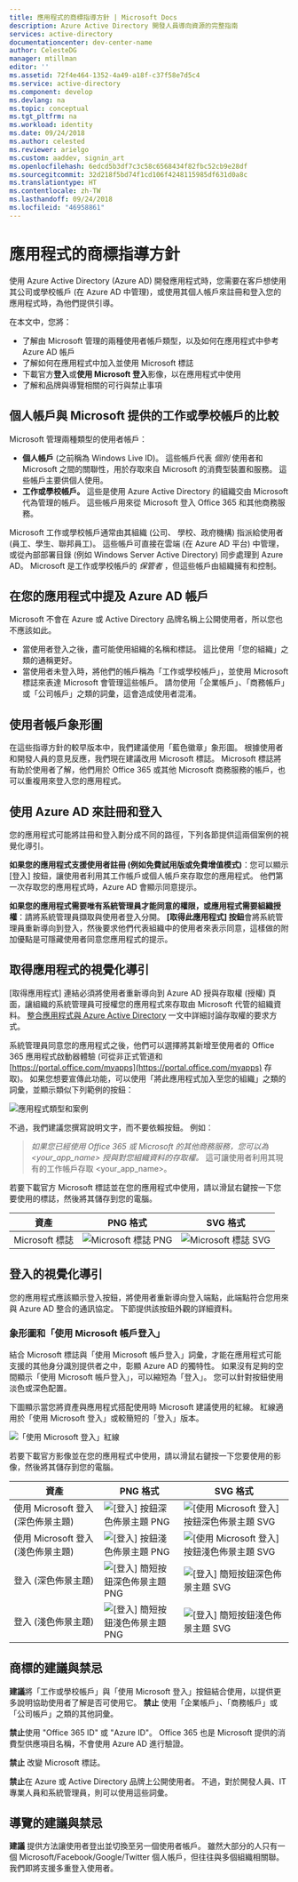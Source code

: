 ```yaml
---
title: 應用程式的商標指導方針 | Microsoft Docs
description: Azure Active Directory 開發人員導向資源的完整指南
services: active-directory
documentationcenter: dev-center-name
author: CelesteDG
manager: mtillman
editor: ''
ms.assetid: 72f4e464-1352-4a49-a18f-c37f58e7d5c4
ms.service: active-directory
ms.component: develop
ms.devlang: na
ms.topic: conceptual
ms.tgt_pltfrm: na
ms.workload: identity
ms.date: 09/24/2018
ms.author: celested
ms.reviewer: arielgo
ms.custom: aaddev, signin_art
ms.openlocfilehash: 6edcd5b3df7c3c58c6568434f82fbc52cb9e28df
ms.sourcegitcommit: 32d218f5bd74f1cd106f4248115985df631d0a8c
ms.translationtype: HT
ms.contentlocale: zh-TW
ms.lasthandoff: 09/24/2018
ms.locfileid: "46958861"
---
```

# <a name="branding-guidelines-for-applications"></a>應用程式的商標指導方針

使用 Azure Active Directory (Azure AD) 開發應用程式時，您需要在客戶想使用其公司或學校帳戶 (在 Azure AD 中管理)，或使用其個人帳戶來註冊和登入您的應用程式時，為他們提供引導。

在本文中，您將：

- 了解由 Microsoft 管理的兩種使用者帳戶類型，以及如何在應用程式中參考 Azure AD 帳戶
- 了解如何在應用程式中加入並使用 Microsoft 標誌
- 下載官方**登入**或**使用 Microsoft 登入**影像，以在應用程式中使用
- 了解和品牌與導覽相關的可行與禁止事項

## <a name="personal-accounts-vs-work-or-school-accounts-from-microsoft"></a>個人帳戶與 Microsoft 提供的工作或學校帳戶的比較

Microsoft 管理兩種類型的使用者帳戶：

- **個人帳戶** (之前稱為 Windows Live ID)。 這些帳戶代表 *個別* 使用者和 Microsoft 之間的關聯性，用於存取來自 Microsoft 的消費型裝置和服務。 這些帳戶主要供個人使用。
- **工作或學校帳戶。** 這些是使用 Azure Active Directory 的組織交由 Microsoft 代為管理的帳戶。 這些帳戶用來從 Microsoft 登入 Office 365 和其他商務服務。

Microsoft 工作或學校帳戶通常由其組織 (公司、 學校、政府機構) 指派給使用者 (員工、學生、聯邦員工)。 這些帳戶可直接在雲端 (在 Azure AD 平台) 中管理，或從內部部署目錄 (例如 Windows Server Active Directory) 同步處理到 Azure AD。 Microsoft 是工作或學校帳戶的 *保管者* ，但這些帳戶由組織擁有和控制。

## <a name="referring-to-azure-ad-accounts-in-your-application"></a>在您的應用程式中提及 Azure AD 帳戶

Microsoft 不會在 Azure 或 Active Directory 品牌名稱上公開使用者，所以您也不應該如此。

- 當使用者登入之後，盡可能使用組織的名稱和標誌。 這比使用「您的組織」之類的通稱更好。
- 當使用者未登入時，將他們的帳戶稱為「工作或學校帳戶」，並使用 Microsoft 標誌來表達 Microsoft 會管理這些帳戶。 請勿使用「企業帳戶」、「商務帳戶」或「公司帳戶」之類的詞彙，這會造成使用者混淆。

## <a name="user-account-pictogram"></a>使用者帳戶象形圖

在這些指導方針的較早版本中，我們建議使用「藍色徽章」象形圖。 根據使用者和開發人員的意見反應，我們現在建議改用 Microsoft 標誌。 Microsoft 標誌將有助於使用者了解，他們用於 Office 365 或其他 Microsoft 商務服務的帳戶，也可以重複用來登入您的應用程式。

## <a name="signing-up-and-signing-in-with-azure-ad"></a>使用 Azure AD 來註冊和登入

您的應用程式可能將註冊和登入劃分成不同的路徑，下列各節提供這兩個案例的視覺化導引。

**如果您的應用程式支援使用者註冊 (例如免費試用版或免費增值模式)**：您可以顯示 [登入] 按鈕，讓使用者利用其工作帳戶或個人帳戶來存取您的應用程式。 他們第一次存取您的應用程式時，Azure AD 會顯示同意提示。

**如果您的應用程式需要唯有系統管理員才能同意的權限，或應用程式需要組織授權**：請將系統管理員擷取與使用者登入分開。 **[取得此應用程式] 按鈕**會將系統管理員重新導向到登入，然後要求他們代表組織中的使用者來表示同意，這樣做的附加優點是可隱藏使用者同意您應用程式的提示。

## <a name="visual-guidance-for-app-acquisition"></a>取得應用程式的視覺化導引

[取得應用程式] 連結必須將使用者重新導向到 Azure AD 授與存取權 (授權) 頁面，讓組織的系統管理員可授權您的應用程式來存取由 Microsoft 代管的組織資料。 [整合應用程式與 Azure Active Directory](quickstart-v1-integrate-apps-with-azure-ad.md) 一文中詳細討論存取權的要求方式。

系統管理員同意您的應用程式之後，他們可以選擇將其新增至使用者的 Office 365 應用程式啟動器體驗 (可從非正式管道和 [https://portal.office.com/myapps](https://portal.office.com/myapps) 存取)。 如果您想要宣傳此功能，可以使用「將此應用程式加入至您的組織」之類的詞彙，並顯示類似下列範例的按鈕：

![應用程式類型和案例](./media/howto-add-branding-in-azure-ad-apps/add-to-my-org.png)

不過，我們建議您撰寫說明文字，而不要依賴按鈕。 例如︰

> *如果您已經使用 Office 365 或 Microsoft 的其他商務服務，您可以為 <your_app_name> 授與對您組織資料的存取權。* 這可讓使用者利用其現有的工作帳戶存取 <your_app_name>。

若要下載官方 Microsoft 標誌並在您的應用程式中使用，請以滑鼠右鍵按一下您要使用的標誌，然後將其儲存到您的電腦。

| 資產                                | PNG 格式 | SVG 格式 |
| ------------------------------------ | ---------- | ---------- |
| Microsoft 標誌  | ![Microsoft 標誌 PNG](./media/howto-add-branding-in-azure-ad-apps/ms-symbollockup_mssymbol_19.png) | ![Microsoft 標誌 SVG](./media/howto-add-branding-in-azure-ad-apps/ms-symbollockup_mssymbol_19.svg) |

## <a name="visual-guidance-for-sign-in"></a>登入的視覺化導引

您的應用程式應該顯示登入按鈕，將使用者重新導向登入端點，此端點符合您用來與 Azure AD 整合的通訊協定。 下節提供該按鈕外觀的詳細資料。

### <a name="pictogram-and-sign-in-with-microsoft"></a>象形圖和「使用 Microsoft 帳戶登入」

結合 Microsoft 標誌與「使用 Microsoft 帳戶登入」詞彙，才能在應用程式可能支援的其他身分識別提供者之中，彰顯 Azure AD 的獨特性。 如果沒有足夠的空間顯示「使用 Microsoft 帳戶登入」，可以縮短為「登入」。 您可以針對按鈕使用淡色或深色配置。

下圖顯示當您將資產與應用程式搭配使用時 Microsoft 建議使用的紅線。 紅線適用於「使用 Microsoft 登入」或較簡短的「登入」版本。

![「使用 Microsoft 登入」紅線](./media/howto-add-branding-in-azure-ad-apps/sign-in-with-microsoft-redlines.png)

若要下載官方影像並在您的應用程式中使用，請以滑鼠右鍵按一下您要使用的影像，然後將其儲存到您的電腦。

| 資產                                | PNG 格式 | SVG 格式 |
| ------------------------------------ | ---------- | ---------- |
| 使用 Microsoft 登入 (深色佈景主題)  | ![[登入] 按鈕深色佈景主題 PNG](./media/howto-add-branding-in-azure-ad-apps/ms-symbollockup_signin_dark.png) | ![[使用 Microsoft 登入] 按鈕深色佈景主題 SVG](./media/howto-add-branding-in-azure-ad-apps/ms-symbollockup_signin_dark.svg) |
| 使用 Microsoft 登入 (淺色佈景主題) | ![[登入] 按鈕淺色佈景主題 PNG](./media/howto-add-branding-in-azure-ad-apps/ms-symbollockup_signin_light.png) | ![[使用 Microsoft 登入] 按鈕淺色佈景主題 SVG](./media/howto-add-branding-in-azure-ad-apps/ms-symbollockup_signin_light.svg) |
| 登入 (深色佈景主題)                 | ![[登入] 簡短按鈕深色佈景主題 PNG](./media/howto-add-branding-in-azure-ad-apps/ms-symbollockup_signin_dark_short.png) | ![[登入] 簡短按鈕深色佈景主題 SVG](./media/howto-add-branding-in-azure-ad-apps/ms-symbollockup_signin_dark_short.svg) |
| 登入 (淺色佈景主題)                | ![[登入] 簡短按鈕淺色佈景主題 PNG](./media/howto-add-branding-in-azure-ad-apps/ms-symbollockup_signin_light_short.png) | ![[登入] 簡短按鈕淺色佈景主題 SVG](./media/howto-add-branding-in-azure-ad-apps/ms-symbollockup_signin_light_short.svg) |

## <a name="branding-dos-and-donts"></a>商標的建議與禁忌

**建議**將「工作或學校帳戶」與「使用 Microsoft 登入」按鈕結合使用，以提供更多說明協助使用者了解是否可使用它。 **禁止** 使用「企業帳戶」、「商務帳戶」或「公司帳戶」之類的其他詞彙。

**禁止**使用 "Office 365 ID" 或 "Azure ID"。 Office 365 也是 Microsoft 提供的消費型供應項目名稱，不會使用 Azure AD 進行驗證。

**禁止** 改變 Microsoft 標誌。

**禁止**在 Azure 或 Active Directory 品牌上公開使用者。 不過，對於開發人員、IT 專業人員和系統管理員，則可以使用這些詞彙。

## <a name="navigation-dos-and-donts"></a>導覽的建議與禁忌

**建議** 提供方法讓使用者登出並切換至另一個使用者帳戶。 雖然大部分的人只有一個 Microsoft/Facebook/Google/Twitter 個人帳戶，但往往與多個組織相關聯。 我們即將支援多重登入使用者。
